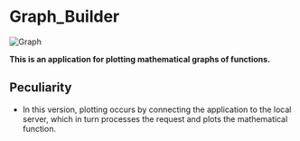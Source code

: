 # Graph_Builder

![Graph](https://dev-gang.ru/static/storage/87085796751707771304914898738708933719.png)

**This is an application for plotting mathematical graphs of functions.**
## **Peculiarity**
* In this version, plotting occurs by connecting the application to the local server, which in turn processes the request and plots the mathematical function.